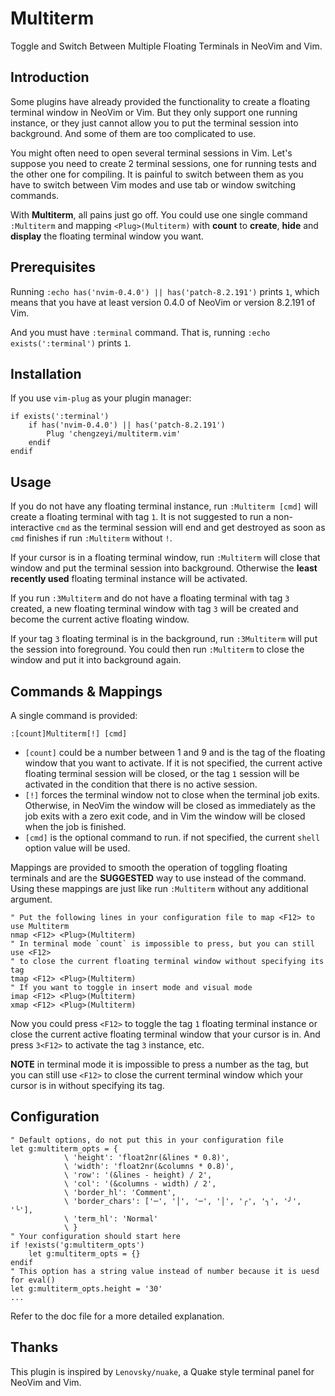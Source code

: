 # Multiterm

Toggle and Switch Between Multiple Floating Terminals in NeoVim and Vim.

## Introduction

Some plugins have already provided the functionality to create a floating terminal window in NeoVim or Vim. But they only support one running instance, or they just cannot allow you to put the terminal session into background. And some of them are too complicated to use.

You might often need to open several terminal sessions in Vim. Let's suppose you need to create 2 terminal sessions, one for running tests and the other one for compiling. It is painful to switch between them as you have to switch between Vim modes and use tab or window switching commands.

With **Multiterm**, all pains just go off. You could use one single command `:Multiterm` and mapping `<Plug>(Multiterm)` with **count** to **create**, **hide** and **display** the floating terminal window you want.

## Prerequisites

Running `:echo has('nvim-0.4.0') || has('patch-8.2.191')` prints `1`, which means that you have at least version 0.4.0 of NeoVim or version 8.2.191 of Vim.

And you must have `:terminal` command. That is, running `:echo exists(':terminal')` prints `1`.

## Installation

If you use `vim-plug` as your plugin manager:

```viml
if exists(':terminal')
    if has('nvim-0.4.0') || has('patch-8.2.191')
        Plug 'chengzeyi/multiterm.vim'
    endif
endif
```

## Usage

If you do not have any floating terminal instance, run `:Multiterm [cmd]` will create a floating terminal with tag `1`. It is not suggested to run a non-interactive `cmd` as the terminal session will end and get destroyed as soon as `cmd` finishes if run `:Multiterm` without `!`.

If your cursor is in a floating terminal window, run `:Multiterm` will close that window and put the terminal session into background. Otherwise the **least recently used** floating terminal instance will be activated.

If you run `:3Multiterm` and do not have a floating terminal with tag `3` created, a new floating terminal window with tag `3` will be created and become the current active floating window.

If your tag `3` floating terminal is in the background, run `:3Multiterm` will put the session into foreground. You could then run `:Multiterm` to close the window and put it into background again.

## Commands & Mappings

A single command is provided:

```viml
:[count]Multiterm[!] [cmd]
```

- `[count]` could be a number between 1 and 9 and is the tag of the floating window that you want to activate. If it is not specified, the current active floating terminal session will be closed, or the tag `1` session will be activated in the condition that there is no active session.
- `[!]` forces the terminal window not to close when the terminal job exits. Otherwise, in NeoVim the window will be closed as immediately as the job exits with a zero exit code, and in Vim the window will be closed when the job is finished.
- `[cmd]` is the optional command to run. if not specified, the current `shell` option value will be used.

Mappings are provided to smooth the operation of toggling floating terminals and are the **SUGGESTED** way to use instead of the command. Using these mappings are just like run `:Multiterm` without any additional argument.

```viml
" Put the following lines in your configuration file to map <F12> to use Multiterm
nmap <F12> <Plug>(Multiterm)
" In terminal mode `count` is impossible to press, but you can still use <F12>
" to close the current floating terminal window without specifying its tag
tmap <F12> <Plug>(Multiterm)
" If you want to toggle in insert mode and visual mode
imap <F12> <Plug>(Multiterm)
xmap <F12> <Plug>(Multiterm)
```

Now you could press `<F12>` to toggle the tag `1` floating terminal instance or close the current active floating terminal window that your cursor is in. And press `3<F12>` to activate the tag `3` instance, etc.

**NOTE** in terminal mode it is impossible to press a number as the tag, but you can still use `<F12>` to close the current terminal window which your cursor is in without specifying its tag.

## Configuration

```viml
" Default options, do not put this in your configuration file
let g:multiterm_opts = {
            \ 'height': 'float2nr(&lines * 0.8)',
            \ 'width': 'float2nr(&columns * 0.8)',
            \ 'row': '(&lines - height) / 2',
            \ 'col': '(&columns - width) / 2',
            \ 'border_hl': 'Comment',
            \ 'border_chars': ['─', '│', '─', '│', '╭', '╮', '╯', '╰'],
            \ 'term_hl': 'Normal'
            \ }
" Your configuration should start here
if !exists('g:multiterm_opts')
    let g:multiterm_opts = {}
endif
" This option has a string value instead of number because it is uesd for eval()
let g:multiterm_opts.height = '30'
...
```

Refer to the doc file for a more detailed explanation.

## Thanks

This plugin is inspired by `Lenovsky/nuake`, a Quake style terminal panel for NeoVim and Vim.
